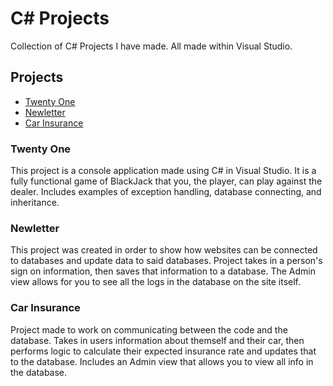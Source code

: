 # C# Projects
Collection of C# Projects I have made. All made within Visual Studio.

## Projects

* [Twenty One](https://github.com/meteornium/C_Sharp_TTA_Projects/tree/main/Basic%20C%23%20Programs/basic%20program/MyTwentyOne)
* [Newletter](https://github.com/meteornium/C_Sharp_TTA_Projects/tree/main/Basic%20C%23%20Programs/basic%20program/NewsletterAppMVC)
* [Car Insurance](https://github.com/meteornium/C_Sharp_TTA_Projects/tree/main/Basic%20C%23%20Programs/basic%20program/CarInsuranceAssignment)

### Twenty One
This project is a console application made using C# in Visual Studio. It is a fully functional game of BlackJack that you, the player, can play against the dealer. Includes examples of exception handling, database connecting, and inheritance.

### Newletter
This project was created in order to show how websites can be connected to databases and update data to said databases. Project takes in a person's sign on information, then saves that information to a database. The Admin view allows for you to see all the logs in the database on the site itself.

### Car Insurance
Project made to work on communicating between the code and the database. Takes in users information about themself and their car, then performs logic to calculate their expected insurance rate and updates that to the database. Includes an Admin view that allows you to view all info in the database.
